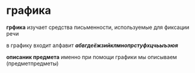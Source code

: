 # графика

**грфика** изучает средства письменности, используемые 
для фиксации речи 

в графику входит алфавит 
**_абвгдеёжзийклмнопрстуфхцчьыъэюя_**

**описаник предмета** именно при помощи графики мы 
описываем (предметпредметы)

